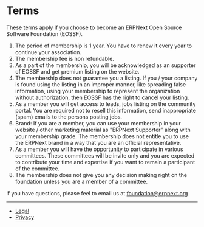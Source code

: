 # Terms

These terms apply if you choose to become an ERPNext Open Source Software Foundation (EOSSF).

1. The period of membership is 1 year. You have to renew it every year to continue your association.
1. The membership fee is non refundable.
1. As a part of the membership, you will be acknowledged as an supporter of EOSSF and get premium listing on the website.
1. The membership does not guarantee you a listing. If you / your company is found using the listing in an improper manner, like spreading false information, using your membership to represent the organization without authorization, then EOSSF has the right to cancel your listing.
1. As a member you will get access to leads, jobs listing on the community portal. You are required not to resell this information, send inappropriate (spam) emails to the persons posting jobs.
1. Brand: If you are a member, you can use your membership in your website / other marketing material as "ERPNext Supporter" along with your membership grade. The membership does not entitle you to use the ERPNext brand in a way that you are an official representative.
1. As a member you will have the opportunity to participate in various committees. These committees will be invite only and you are expected to contribute your time and expertise if you want to remain a participant of the committee.
1. The membership does not give you any decision making right on the foundation unless you are a member of a committee.

If you have questions, please feel to email us at [foundation@erpnext.org](mailto:foundation@erpnext.com)

---

- [Legal](/legal)
- [Privacy](/privacy)
